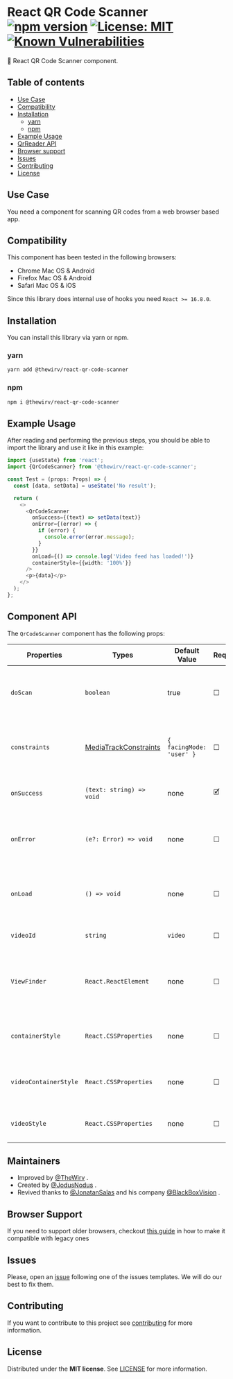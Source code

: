 # React QR Code Scanner [![npm version](https://badge.fury.io/js/@thewirv%2Freact-qr-code-scanner.svg)](https://badge.fury.io/js/@thewirv%2Freact-qr-code-scanner) [![License: MIT](https://img.shields.io/badge/License-MIT-brightgreen.svg)](https://opensource.org/licenses/MIT) [![Known Vulnerabilities](https://snyk.io/test/github/TheWirv/react-qr-code-scanner/badge.svg)](https://snyk.io/test/github/TheWirv/react-qr-code-scanner)

:rocket: React QR Code Scanner component.

## Table of contents

- [Use Case](#use-case)
- [Compatibility](#compatibility)
- [Installation](#installation)
  - [yarn](#yarn)
  - [npm](#npm)
- [Example Usage](#example-usage)
- [QrReader API](#component-api)
- [Browser support](#browser-support)
- [Issues](#issues)
- [Contributing](#contributing)
- [License](#license)

## Use Case

You need a component for scanning QR codes from a web browser based app.

## Compatibility

This component has been tested in the following browsers:

- Chrome Mac OS & Android
- Firefox Mac OS & Android
- Safari Mac OS & iOS

Since this library does internal use of hooks you need `React >= 16.8.0`.

## Installation

You can install this library via yarn or npm.

### yarn

```bash
yarn add @thewirv/react-qr-code-scanner
```

### npm

```bash
npm i @thewirv/react-qr-code-scanner
```

## Example Usage

After reading and performing the previous steps, you should be able to import the library and use it like in this example:

```typescript
import {useState} from 'react';
import {QrCodeScanner} from '@thewirv/react-qr-code-scanner';

const Test = (props: Props) => {
  const [data, setData] = useState('No result');

  return (
    <>
      <QrCodeScanner
        onSuccess={(text) => setData(text)}
        onError={(error) => {
          if (error) {
            console.error(error.message);
          }
        }}
        onLoad={() => console.log('Video feed has loaded!')}
        containerStyle={{width: '100%'}}
      />
      <p>{data}</p>
    </>
  );
};
```

## Component API

The `QrCodeScanner` component has the following props:

| Properties            | Types                                                                                           | Default Value            | Required | Description                                              |
| --------------------- | ----------------------------------------------------------------------------------------------- | ------------------------ | -------- | -------------------------------------------------------- |
| `doScan`              | `boolean`                                                                                       | true                     | ☐        | Controls whether the scanner should be scanning or not   |
| `constraints`         | [MediaTrackConstraints](https://developer.mozilla.org/en-US/docs/Web/API/MediaTrackConstraints) | `{ facingMode: 'user' }` | ☐        | Specify which camera should be used (if available)       |
| `onSuccess`           | `(text: string) => void`                                                                        | none                     | 🗹        | Callback for retrieving the result                       |
| `onError`             | `(e?: Error) => void`                                                                           | none                     | ☐        | Callback for retrieving the error when one occurs        |
| `onLoad`              | `() => void`                                                                                    | none                     | ☐        | Callback for when the video feed has been loaded         |
| `videoId`             | `string`                                                                                        | `video`                  | ☐        | The ID for the video element                             |
| `ViewFinder`          | `React.ReactElement`                                                                            | none                     | ☐        | ViewFinder component to rendering over the video element |
| `containerStyle`      | `React.CSSProperties`                                                                           | none                     | ☐        | Style object for the wrapping container element          |
| `videoContainerStyle` | `React.CSSProperties`                                                                           | none                     | ☐        | Style object for the video container element             |
| `videoStyle`          | `React.CSSProperties`                                                                           | none                     | ☐        | Style object for the video element                       |

## Maintainers

- Improved by [@TheWirv](https://github.com/TheWirv) .
- Created by [@JodusNodus](https://github.com/JodusNodus) .
- Revived thanks to [@JonatanSalas](https://github.com/JonatanSalas) and his company [@BlackBoxVision](https://github.com/BlackBoxVision) .

## Browser Support

If you need to support older browsers, checkout [this guide](https://github.com/zxing-js/library#browser-support) in how to make it compatible with legacy ones

## Issues

Please, open an [issue](https://github.com/react-qr-reader/react-qr-reader/issues) following one of the issues templates. We will do our best to fix them.

## Contributing

If you want to contribute to this project see [contributing](https://github.com/react-qr-reader/react-qr-reader/blob/master/CONTRIBUTING.md) for more information.

## License

Distributed under the **MIT license**. See [LICENSE](https://github.com/react-qr-reader/react-qr-reader/blob/master/LICENSE) for more information.
